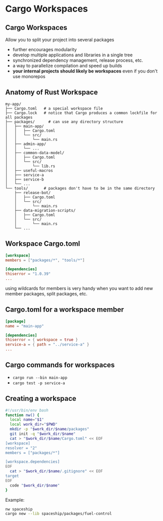 # Cargo Workspaces

## Cargo Workspaces

Allow you to split your project into several packages

* further encourages modularity
* develop multiple applications and libraries in a single tree
* synchronized dependency management, release process, etc.
* a way to parallelize compilation and speed up builds
* **your internal projects should likely be workspaces** even if you don't use monorepos

## Anatomy of Rust Workspace

```text
my-app/
├── Cargo.toml   # a special workspace file
├── Cargo.lock   # notice that Cargo produces a common lockfile for all packages
├── packages/      # can use any directory structure
│   ├── main-app/
│   │   ├── Cargo.toml
│   │   └── src/
│   │       └── main.rs
│   ├── admin-app/
│   │   └── ...
│   ├── common-data-model/
│   │   ├── Cargo.toml
│   │   └── src/
│   │       └── lib.rs
│   ├── useful-macros
│   ├── service-a
│   ├── service-b
│   └── ...
└── tools/       # packages don't have to be in the same directory
    ├── release-bot/
    │   ├── Cargo.toml
    │   └── src/
    │       └── main.rs
    ├── data-migration-scripts/
    │   ├── Cargo.toml
    │   └── src/
    │       └── main.rs
    └── ...
```

## Workspace Cargo.toml

```toml
[workspace]
members = ["packages/*", "tools/*"]

[dependencies]
thiserror = "1.0.39"
...
```

using wildcards for members is very handy when you want to add new member packages, split packages, etc.

## Cargo.toml for a workspace member

```toml
[package]
name = "main-app"

[dependencies]
thiserror = { workspace = true }
service-a = { path = "../service-a" }
...
```

## Cargo commands for workspaces

* `cargo run --bin main-app`
* `cargo test -p service-a`

## Creating a workspace

```sh
#!/usr/bin/env bash
function nw() {
  local name="$1"
  local work_dir="$PWD"
  mkdir -p "$work_dir/$name/packages"
  git init -q "$work_dir/$name"
  cat > "$work_dir/$name/Cargo.toml" << EOF
[workspace]
resolver = "2"
members = ["packages/*"]

[workspace.dependencies]
EOF
  cat > "$work_dir/$name/.gitignore" << EOF
target
EOF
  code "$work_dir/$name"
}
```

Example:
```bash
nw spaceship
cargo new --lib spaceship/packages/fuel-control
```
